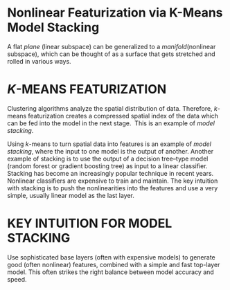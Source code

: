 # Nonlinear Featurization via K-Means Model Stacking

A flat *plane* (linear subspace) can be generalized to a _manifold_(nonlinear subspace), which can be thought of as a surface that gets stretched and rolled in various ways.

# _K_-MEANS FEATURIZATION

Clustering algorithms analyze the spatial distribution of data. Therefore, _k_-means featurization creates a compressed spatial index of the data which can be fed into the model in the next stage.  This is an example of _model stacking_.

Using _k_-means to turn spatial data into features is an example of _model stacking_, where the input to one model is the output of another. Another example of stacking is to use the output of a decision tree–type model (random forest or gradient boosting tree) as input to a linear classifier. Stacking has become an increasingly popular technique in recent years. Nonlinear classifiers are expensive to train and maintain. The key intuition with stacking is to push the nonlinearities into the features and use a very simple, usually linear model as the last layer.

# KEY INTUITION FOR MODEL STACKING
Use sophisticated base layers (often with expensive models) to generate good (often nonlinear) features, combined with a simple and fast top-layer model. This often strikes the right balance between model accuracy and speed.